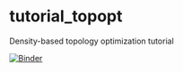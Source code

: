 # tutorial_topopt
Density-based topology optimization tutorial

[![Binder](https://mybinder.org/badge_logo.svg)](https://mybinder.org/v2/gh/tcherrie/article_sge22/main?urlpath=/tree/)
